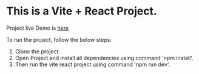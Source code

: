 # This is a Vite + React Project.
 Project live Demo is [here](https://wellnessretreats.netlify.app/)
 
 To run the project, follow the below steps:
  1. Clone the project.
  2. Open Project and install all dependencies using command 'npm install'.
  3. Then run the vite react project using command 'npm run dev'.

